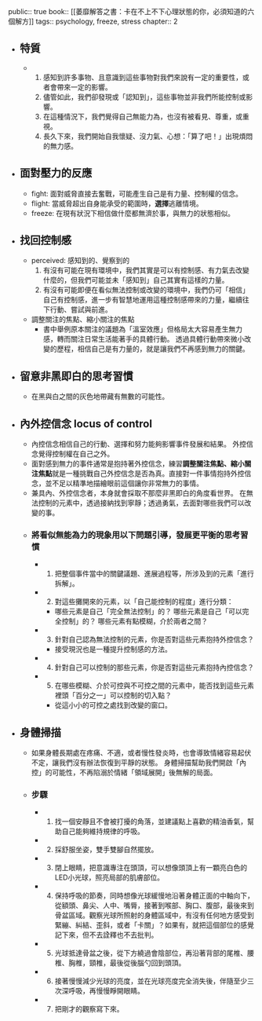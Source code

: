 public:: true
book:: [[萎靡解答之書：卡在不上不下心理狀態的你，必須知道的六個解方]]
tags:: psychology, freeze, stress
chapter:: 2

- ## 特質
	- 1. 感知到許多事物、且意識到這些事物對我們來說有一定的重要性，或者會帶來一定的影響。
	  2. 儘管如此，我們卻發現或「認知到」，這些事物並非我們所能控制或影響。
	  3. 在這種情況下，我們覺得自己無能力為，也沒有被看見、尊重，或重視。
	  4. 長久下來，我們開始自我懷疑、沒力氣、心想：「算了吧！」出現煩悶的無力感。
- ## 面對壓力的反應
	- fight: 面對威脅直接去奮戰，可能產生自己是有力量、控制權的信念。
	- flight: 當威脅超出自身能承受的範圍時，**選擇**逃離情境。
	- freeze: 在現有狀況下相信做什麼都無濟於事，與無力的狀態相似。
- ## 找回控制感
	- perceived: 感知到的、覺察到的
	  1.  有沒有可能在現有環境中，我們其實是可以有控制感、有力氣去改變什麼的，但我們可能並未「感知到」自己其實有這樣的力量。
	  2.  有沒有可能即便在看似無法控制或改變的環境中，我們仍可「相信」自己有控制感，進一步有智慧地運用這種控制感帶來的力量，繼續往下行動、嘗試與前進。
	- 調整關注的焦點、縮小關注的焦點
		- 書中舉例原本關注的議題為「溫室效應」但格局太大容易產生無力感，轉而關注日常生活能著手的具體行動。
		  透過具體行動帶來微小改變的歷程，相信自己是有力量的，就是讓我們不再感到無力的關鍵。
- ## 留意非黑即白的思考習慣
	- 在黑與白之間的灰色地帶藏有無數的可能性。
- ## 內外控信念 locus of control
	- 內控信念相信自己的行動、選擇和努力能夠影響事件發展和結果。
	  外控信念覺得控制權在自己之外。
	- 面對感到無力的事件通常是抱持著外控信念，練習**調整關注焦點、縮小關注焦點**就是一種挑戰自己外控信念是否為真。直接對一件事情抱持外控信念，並不足以精準地描繪眼前這個讓你非常無力的事情。
	- 兼具內、外控信念者，本身就會採取不那麼非黑即白的角度看世界。
	  在無法控制的元素中，透過接納找到寧靜；透過勇氣，去面對哪些我們可以改變的事。
	- ### 將看似無能為力的現象用以下問題引導，發展更平衡的思考習慣
		- 1. 把整個事件當中的關鍵議題、進展過程等，所涉及到的元素「進行拆解」。
		- 2. 對這些攤開來的元素，以「自己能控制的程度」進行分類：
			- 哪些元素是自己「完全無法控制」的？
			  哪些元素是自己「可以完全控制」的？
			  哪些元素有點模糊，介於兩者之間？
		- 3. 針對自己認為無法控制的元素，你是否對這些元素抱持外控信念？
			- 接受現況也是一種提升控制感的方法。
		- 4.  針對自己可以控制的那些元素，你是否對這些元素抱持內控信念？
		- 5.  在哪些模糊、介於可控與不可控之間的元素中，能否找到這些元素裡頭「百分之一」可以控制的切入點？
			- 從這小小的可控之處找到改變的窗口。
- ## 身體掃描
	- 如果身體長期處在疼痛、不適，或者慢性發炎時，也會導致情緒容易起伏不定，讓我們沒有辦法恢復到平靜的狀態。
	  身體掃描幫助我們開啟「內控」的可能性，不再陷溺於情緒「領域展開」後無解的局面。
	- ### 步驟
		- 1. 找一個安靜且不會被打擾的角落，並建議點上喜歡的精油香氣，幫助自己能夠維持規律的呼吸。
		- 2. 採舒服坐姿，雙手雙腳自然擺放。
		- 3. 閉上眼睛，把意識專注在頭頂，可以想像頭頂上有一顆亮白色的LED小光球，照亮局部的肌膚部位。
		- 4. 保持呼吸的節奏，同時想像光球緩慢地沿著身體正面的中軸向下，從額頭、鼻尖、人中、嘴脣，接著到喉部、胸口、腹部，最後來到骨盆區域。觀察光球所照射的身體區域中，有沒有任何地方感受到緊繃、糾結、歪斜，或者「卡關」？如果有，就把這個部位的感覺記下來，但不去詮釋也不去批判。
		- 5. 光球抵達骨盆之後，從下方繞過會陰部位，再沿著背部的尾椎、腰椎、胸椎，頸椎，最後從後腦勺回到頭頂。
		- 6. 接著慢慢減少光球的亮度，並在光球亮度完全消失後，伴隨至少三次深呼吸，再慢慢睜開眼睛。
		- 7. 把剛才的觀察寫下來。